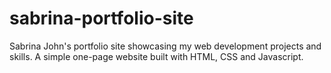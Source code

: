 # sabrina-portfolio-site
Sabrina John's portfolio site showcasing my web development projects and skills.
A simple one-page website built with HTML, CSS and Javascript.
